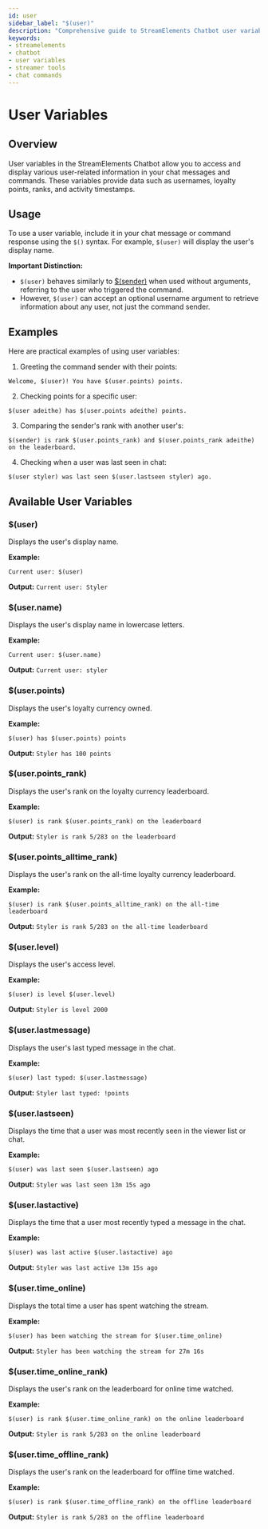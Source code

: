 ```yaml
---
id: user
sidebar_label: "$(user)"
description: "Comprehensive guide to StreamElements Chatbot user variables for streamers and moderators"
keywords:
- streamelements
- chatbot
- user variables
- streamer tools
- chat commands
---
```


# User Variables

## Overview

User variables in the StreamElements Chatbot allow you to access and display various user-related information in your chat messages and commands. These variables provide data such as usernames, loyalty points, ranks, and activity timestamps.

## Usage

To use a user variable, include it in your chat message or command response using the `$()` syntax. For example, `$(user)` will display the user's display name.

**Important Distinction:** 
- `$(user)` behaves similarly to [$(sender)](sender.md) when used without arguments, referring to the user who triggered the command.
- However, `$(user)` can accept an optional username argument to retrieve information about any user, not just the command sender.

## Examples

Here are practical examples of using user variables:

1. Greeting the command sender with their points:
```
Welcome, $(user)! You have $(user.points) points.
```

2. Checking points for a specific user:
```
$(user adeithe) has $(user.points adeithe) points.
```

3. Comparing the sender's rank with another user's:
```
$(sender) is rank $(user.points_rank) and $(user.points_rank adeithe) on the leaderboard.
```

4. Checking when a user was last seen in chat:
```
$(user styler) was last seen $(user.lastseen styler) ago.
```

## Available User Variables

### $(user)

Displays the user's display name.

**Example:**
```
Current user: $(user)
```
**Output:** `Current user: Styler`

### $(user.name)

Displays the user's display name in lowercase letters.

**Example:**
```
Current user: $(user.name)
```
**Output:** `Current user: styler`

### $(user.points)

Displays the user's loyalty currency owned.

**Example:**
```
$(user) has $(user.points) points
```
**Output:** `Styler has 100 points`

### $(user.points_rank)

Displays the user's rank on the loyalty currency leaderboard.

**Example:**
```
$(user) is rank $(user.points_rank) on the leaderboard
```
**Output:** `Styler is rank 5/283 on the leaderboard`

### $(user.points_alltime_rank)

Displays the user's rank on the all-time loyalty currency leaderboard.

**Example:**
```
$(user) is rank $(user.points_alltime_rank) on the all-time leaderboard
```
**Output:** `Styler is rank 5/283 on the all-time leaderboard`

### $(user.level)

Displays the user's access level.

**Example:**
```
$(user) is level $(user.level)
```
**Output:** `Styler is level 2000`

### $(user.lastmessage)

Displays the user's last typed message in the chat.

**Example:**
```
$(user) last typed: $(user.lastmessage)
```
**Output:** `Styler last typed: !points`

### $(user.lastseen)

Displays the time that a user was most recently seen in the viewer list or chat.

**Example:**
```
$(user) was last seen $(user.lastseen) ago
```
**Output:** `Styler was last seen 13m 15s ago`

### $(user.lastactive)

Displays the time that a user most recently typed a message in the chat.

**Example:**
```
$(user) was last active $(user.lastactive) ago
```
**Output:** `Styler was last active 13m 15s ago`

### $(user.time_online)

Displays the total time a user has spent watching the stream.

**Example:**
```
$(user) has been watching the stream for $(user.time_online)
```
**Output:** `Styler has been watching the stream for 27m 16s`

### $(user.time_online_rank)

Displays the user's rank on the leaderboard for online time watched.

**Example:**
```
$(user) is rank $(user.time_online_rank) on the online leaderboard
```
**Output:** `Styler is rank 5/283 on the online leaderboard`

### $(user.time_offline_rank)

Displays the user's rank on the leaderboard for offline time watched.

**Example:**
```
$(user) is rank $(user.time_offline_rank) on the offline leaderboard
```
**Output:** `Styler is rank 5/283 on the offline leaderboard`


